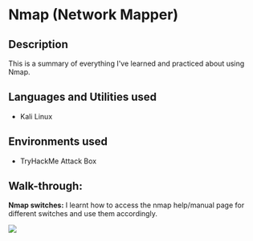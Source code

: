 <h1>Nmap (Network Mapper)</h1> 

<h2>Description</h2>
<p>This is a summary of everything I've learned and practiced about using Nmap. </p>

<h2>Languages and Utilities used</h2>
<ul>
  <li>Kali Linux</li>
</ul>

<h2>Environments used</h2>
<ul>
  <li>TryHackMe Attack Box</li>
</ul>

<h2>Walk-through:</h2>
<p><b>Nmap switches:</b> I learnt how to access the nmap help/manual page for different switches and use them accordingly.</p> 
<img src="https://github.com/inezchong7/Nmap/assets/106855786/9a82d5ab-1c97-4d0a-85ab-1eae50a131ef"> 
